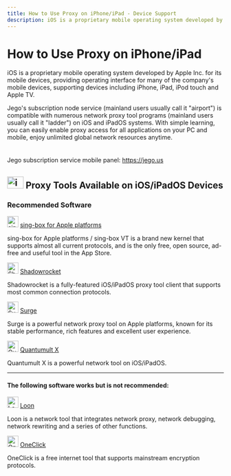 ```yaml
---
title: How to Use Proxy on iPhone/iPad - Device Support
description: iOS is a proprietary mobile operating system developed by Apple Inc. for its mobile devices, providing operating interface for many of the company's mobile devices, supporting devices including iPhone, iPad, iPod touch and Apple TV.
---
```


# How to Use Proxy on iPhone/iPad

iOS is a proprietary mobile operating system developed by Apple Inc. for its mobile devices, providing operating interface for many of the company's mobile devices, supporting devices including iPhone, iPad, iPod touch and Apple TV.

Jego's subscription node service (mainland users usually call it "airport") is compatible with numerous network proxy tool programs (mainland users usually call it "ladder") on iOS and iPadOS systems. With simple learning, you can easily enable proxy access for all applications on your PC and mobile, enjoy unlimited global network resources anytime.

<div class="tip custom-block" style="padding-top: 8px">

Jego subscription service mobile panel: <https://jego.us>

</div>

## <img src="/images/image_spaces_2FtaiByLw8cj0IZKJTlaiM_2Fuploads_2F7GBp8VQdHNWWH3aalDTP_2Fios_3.svg" width="38" height="28" alt="iOS icon"> Proxy Tools Available on **iOS/iPadOS Devices**

### Recommended Software

<img src="/images/image_spaces_2FtaiByLw8cj0IZKJTlaiM_2Fuploads_2FX6LBfzRlMdWyQVvPC9eg_2Fimage_1.png" width="26" height="26" alt="sing-box icon"> [sing-box for Apple platforms](/en/tool/sing-boxforapple)

sing-box for Apple platforms / sing-box VT is a brand new kernel that supports almost all current protocols, and is the only free, open source, ad-free and useful tool in the App Store.

<img src="/images/image_shadowrocket_2.png" width="26" height="26" alt="Shadowrocket icon"> [Shadowrocket](/en/tool/shadowrocket)

Shadowrocket is a fully-featured iOS/iPadOS proxy tool client that supports most common connection protocols.

<img src="/images/image_surge_3.png" width="26" height="26" alt="Surge icon"> [Surge](/en/tool/surge)

Surge is a powerful network proxy tool on Apple platforms, known for its stable performance, rich features and excellent user experience.

<img src="/images/image_quantumultx_1.png" width="26" height="26" alt="Quantumult X icon"> [Quantumult X](/en/tool/quantumult-x)

Quantumult X is a powerful network tool on iOS/iPadOS.

---

#### The following software works but is not recommended:

<img src="/images/image_spaces_2FtaiByLw8cj0IZKJTlaiM_2Fuploads_2Fws9jtv8bFaMiuYKmsAZX_2Floon_2.png" width="26" height="26" alt="Loon icon"> [Loon](/en/tool/loon)

Loon is a network tool that integrates network proxy, network debugging, network rewriting and a series of other functions.

<img src="/images/image_oneclick_3.png" width="26" height="26" alt="OneClick icon"> [OneClick](/en/tool/oneclick)

OneClick is a free internet tool that supports mainstream encryption protocols. 